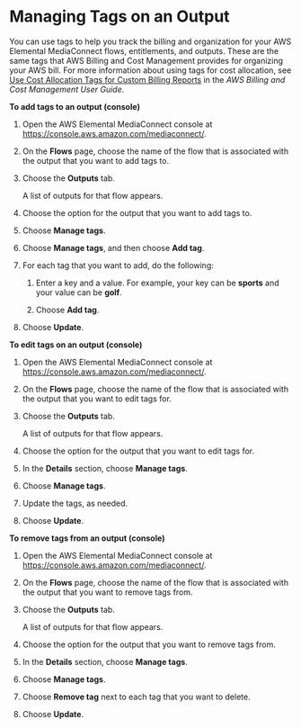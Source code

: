 # Managing Tags on an Output<a name="outputs-manage-tags"></a>

You can use tags to help you track the billing and organization for your AWS Elemental MediaConnect flows, entitlements, and outputs\. These are the same tags that AWS Billing and Cost Management provides for organizing your AWS bill\. For more information about using tags for cost allocation, see [Use Cost Allocation Tags for Custom Billing Reports](https://docs.aws.amazon.com/awsaccountbilling/latest/aboutv2/allocation.html) in the *AWS Billing and Cost Management User Guide*\. 

**To add tags to an output \(console\)**

1. Open the AWS Elemental MediaConnect console at [https://console\.aws\.amazon\.com/mediaconnect/](https://console.aws.amazon.com/mediaconnect/)\.

1. On the **Flows** page, choose the name of the flow that is associated with the output that you want to add tags to\.

1. Choose the **Outputs** tab\.

   A list of outputs for that flow appears\.

1. Choose the option for the output that you want to add tags to\.

1. Choose **Manage tags**\.

1. Choose **Manage tags**, and then choose **Add tag**\.

1. For each tag that you want to add, do the following:

   1. Enter a key and a value\. For example, your key can be **sports** and your value can be **golf**\. 

   1. Choose **Add tag**\.

1. Choose **Update**\.

**To edit tags on an output \(console\)**

1. Open the AWS Elemental MediaConnect console at [https://console\.aws\.amazon\.com/mediaconnect/](https://console.aws.amazon.com/mediaconnect/)\.

1. On the **Flows** page, choose the name of the flow that is associated with the output that you want to edit tags for\.

1. Choose the **Outputs** tab\.

   A list of outputs for that flow appears\.

1. Choose the option for the output that you want to edit tags for\.

1. In the **Details** section, choose **Manage tags**\.

1. Choose **Manage tags**\.

1. Update the tags, as needed\.

1. Choose **Update**\.

**To remove tags from an output \(console\)**

1. Open the AWS Elemental MediaConnect console at [https://console\.aws\.amazon\.com/mediaconnect/](https://console.aws.amazon.com/mediaconnect/)\.

1. On the **Flows** page, choose the name of the flow that is associated with the output that you want to remove tags from\.

1. Choose the **Outputs** tab\.

   A list of outputs for that flow appears\.

1. Choose the option for the output that you want to remove tags from\.

1. In the **Details** section, choose **Manage tags**\.

1. Choose **Manage tags**\.

1. Choose **Remove tag** next to each tag that you want to delete\.

1. Choose **Update**\.